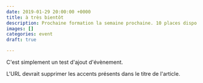 ```yaml
---
date: 2019-01-29 20:00:00 +0000
title: à très bientôt
description: Prochaine formation la semaine prochaine. 10 places dispo.
images: []
categories: event
draft: true

---
```

C'est simplement un test d'ajout d'évènement.

L'URL devrait supprimer les accents présents dans le titre de l'article.